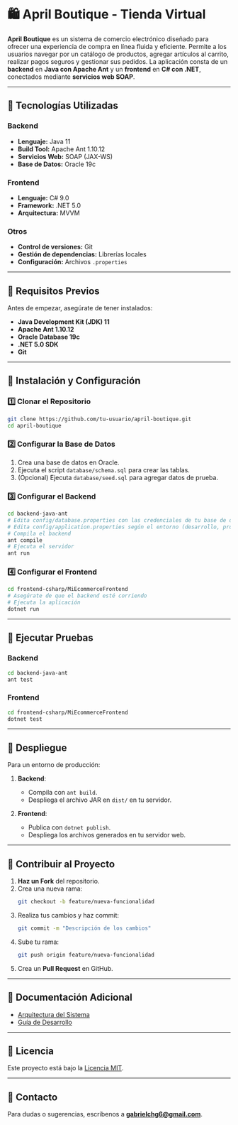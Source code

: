 # 🛍️ April Boutique - Tienda Virtual

**April Boutique** es un sistema de comercio electrónico diseñado para ofrecer una experiencia de compra en línea fluida y eficiente. Permite a los usuarios navegar por un catálogo de productos, agregar artículos al carrito, realizar pagos seguros y gestionar sus pedidos. La aplicación consta de un **backend** en **Java con Apache Ant** y un **frontend** en **C# con .NET**, conectados mediante **servicios web SOAP**.

---

## 🚀 Tecnologías Utilizadas

### **Backend**

- **Lenguaje:** Java 11
- **Build Tool:** Apache Ant 1.10.12
- **Servicios Web:** SOAP (JAX-WS)
- **Base de Datos:** Oracle 19c

### **Frontend**

- **Lenguaje:** C# 9.0
- **Framework:** .NET 5.0
- **Arquitectura:** MVVM

### **Otros**

- **Control de versiones:** Git
- **Gestión de dependencias:** Librerías locales
- **Configuración:** Archivos `.properties`

---

## 📌 Requisitos Previos

Antes de empezar, asegúrate de tener instalados:

- **Java Development Kit (JDK) 11**
- **Apache Ant 1.10.12**
- **Oracle Database 19c**
- **.NET 5.0 SDK**
- **Git**

---

## 📌 Instalación y Configuración

### **1️⃣ Clonar el Repositorio**
```sh
git clone https://github.com/tu-usuario/april-boutique.git
cd april-boutique
```

### **2️⃣ Configurar la Base de Datos**

1. Crea una base de datos en Oracle.
2. Ejecuta el script `database/schema.sql` para crear las tablas.
3. (Opcional) Ejecuta `database/seed.sql` para agregar datos de prueba.

### **3️⃣ Configurar el Backend**
```sh
cd backend-java-ant
# Edita config/database.properties con las credenciales de tu base de datos
# Edita config/application.properties según el entorno (desarrollo, producción, etc.)
# Compila el backend
ant compile
# Ejecuta el servidor
ant run
```

### **4️⃣ Configurar el Frontend**
```sh
cd frontend-csharp/MiEcommerceFrontend
# Asegúrate de que el backend esté corriendo
# Ejecuta la aplicación
dotnet run
```

---

## 📌 Ejecutar Pruebas

### **Backend**
```sh
cd backend-java-ant
ant test
```

### **Frontend**
```sh
cd frontend-csharp/MiEcommerceFrontend
dotnet test
```

---

## 📌 Despliegue

Para un entorno de producción:

1. **Backend**:
   - Compila con `ant build`.
   - Despliega el archivo JAR en `dist/` en tu servidor.

2. **Frontend**:
   - Publica con `dotnet publish`.
   - Despliega los archivos generados en tu servidor web.

---

## 📌 Contribuir al Proyecto

1. **Haz un Fork** del repositorio.
2. Crea una nueva rama:
   ```sh
   git checkout -b feature/nueva-funcionalidad
   ```
3. Realiza tus cambios y haz commit:
   ```sh
   git commit -m "Descripción de los cambios"
   ```
4. Sube tu rama:
   ```sh
   git push origin feature/nueva-funcionalidad
   ```
5. Crea un **Pull Request** en GitHub.

---

## 📌 Documentación Adicional

- [Arquitectura del Sistema](docs/arquitectura.md)
- [Guía de Desarrollo](docs/desarrollo.md)

---

## 📌 Licencia

Este proyecto está bajo la [Licencia MIT](LICENSE).

---

## 📌 Contacto

Para dudas o sugerencias, escríbenos a **gabrielchg6@gmail.com**.

